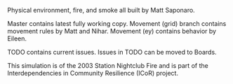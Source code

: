 Physical environment, fire, and smoke all built by Matt Saponaro.

Master contains latest fully working copy. Movement (grid) branch contains movement rules by Matt and Nihar. Movement (ey) contains behavior by Eileen.

TODO contains current issues. Issues in TODO can be moved to Boards.

This simulation is of the 2003 Station Nightclub Fire and is part of the Interdependencies in Community Resilience (ICoR) project.